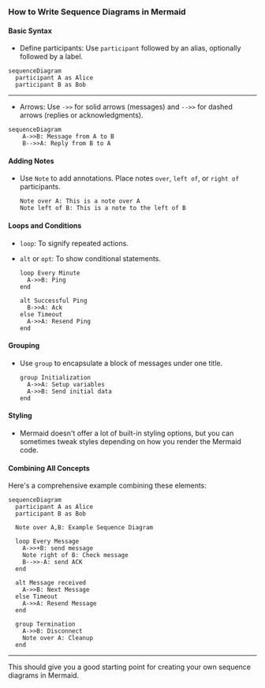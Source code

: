 
### How to Write Sequence Diagrams in Mermaid

#### Basic Syntax

- Define participants: Use `participant` followed by an alias, optionally followed by a label.
```mermaid
sequenceDiagram
  participant A as Alice
  participant B as Bob
```

---

- Arrows: Use `->>` for solid arrows (messages) and `-->>` for dashed arrows (replies or acknowledgments).
```mermaid
sequenceDiagram
	A->>B: Message from A to B
	B-->>A: Reply from B to A
```

#### Adding Notes

- Use `Note` to add annotations. Place notes `over`, `left of`, or `right of` participants.
  ```mermaid
  Note over A: This is a note over A
  Note left of B: This is a note to the left of B
  ```

#### Loops and Conditions

- `loop`: To signify repeated actions.
- `alt` or `opt`: To show conditional statements.
  
  ```mermaid
  loop Every Minute
    A->>B: Ping
  end

  alt Successful Ping
    B->>A: Ack
  else Timeout
    A->>A: Resend Ping
  end
  ```

#### Grouping

- Use `group` to encapsulate a block of messages under one title.
  
  ```mermaid
  group Initialization
    A->>A: Setup variables
    A->>B: Send initial data
  end
  ```

#### Styling

- Mermaid doesn't offer a lot of built-in styling options, but you can sometimes tweak styles depending on how you render the Mermaid code.

#### Combining All Concepts

Here's a comprehensive example combining these elements:

```mermaid
sequenceDiagram
  participant A as Alice
  participant B as Bob

  Note over A,B: Example Sequence Diagram

  loop Every Message
    A->>+B: send message
    Note right of B: Check message
    B-->>-A: send ACK
  end
  
  alt Message received
    A->>B: Next Message
  else Timeout
    A->>A: Resend Message
  end
  
  group Termination
    A->>B: Disconnect
    Note over A: Cleanup
  end
```

---

This should give you a good starting point for creating your own sequence diagrams in Mermaid.